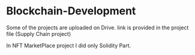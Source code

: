 # Blockchain-Development

Some of the projects are uploaded on Drive. link is provided in the project file (Supply Chain project)

In NFT MarketPlace project I did only Solidity Part.

